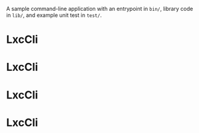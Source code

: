 A sample command-line application with an entrypoint in `bin/`, library code
in `lib/`, and example unit test in `test/`.
# LxcCli
# LxcCli
# LxcCli
# LxcCli
